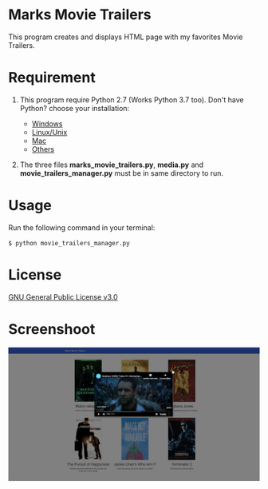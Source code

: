 # Marks Movie Trailers
This program creates and displays HTML page with my favorites Movie Trailers. 

# Requirement

1. This program require Python 2.7 (Works Python 3.7 too). Don't have Python? choose your installation: 
   - [Windows](https://www.python.org/downloads/windows/)
   - [Linux/Unix](https://www.python.org/downloads/source/)
   - [Mac](https://www.python.org/downloads/mac-osx/)
   - [Others](https://www.python.org/download/other/)

2.  The three files **marks_movie_trailers.py**, **media.py** and **movie_trailers_manager.py** must be in same directory to run.

# Usage

Run the following command in your terminal:

    $ python movie_trailers_manager.py
    
# License
[GNU General Public License v3.0](https://www.gnu.org/licenses/gpl-3.0.pt-br.html)


# Screenshoot

![](https://github.com/denmarksdev/ud036_StarterCode/blob/master/screenshot.jpg?raw=true "Marks Movie Traillers - APP")


